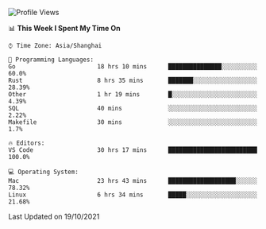 <!--START_SECTION:waka-->
![Profile Views](http://img.shields.io/badge/Profile%20Views-2-blue)

📊 **This Week I Spent My Time On** 

```text
⌚︎ Time Zone: Asia/Shanghai

💬 Programming Languages: 
Go                       18 hrs 10 mins      ███████████████░░░░░░░░░░   60.0% 
Rust                     8 hrs 35 mins       ███████░░░░░░░░░░░░░░░░░░   28.39% 
Other                    1 hr 19 mins        █░░░░░░░░░░░░░░░░░░░░░░░░   4.39% 
SQL                      40 mins             ░░░░░░░░░░░░░░░░░░░░░░░░░   2.22% 
Makefile                 30 mins             ░░░░░░░░░░░░░░░░░░░░░░░░░   1.7%

🔥 Editors: 
VS Code                  30 hrs 17 mins      █████████████████████████   100.0%

💻 Operating System: 
Mac                      23 hrs 43 mins      ███████████████████░░░░░░   78.32% 
Linux                    6 hrs 34 mins       █████░░░░░░░░░░░░░░░░░░░░   21.68%

```


 Last Updated on 19/10/2021
<!--END_SECTION:waka-->
